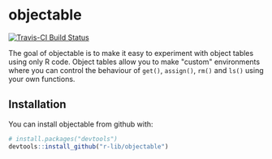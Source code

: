 
<!-- README.md is generated from README.Rmd. Please edit that file -->
objectable
==========

[![Travis-CI Build Status](https://travis-ci.org/r-lib/objectable.svg?branch=master)](https://travis-ci.org/r-lib/objectable)

The goal of objectable is to make it easy to experiment with object tables using only R code. Object tables allow you to make "custom" environments where you can control the behaviour of `get()`, `assign()`, `rm()` and `ls()` using your own functions.

Installation
------------

You can install objectable from github with:

``` r
# install.packages("devtools")
devtools::install_github("r-lib/objectable")
```
